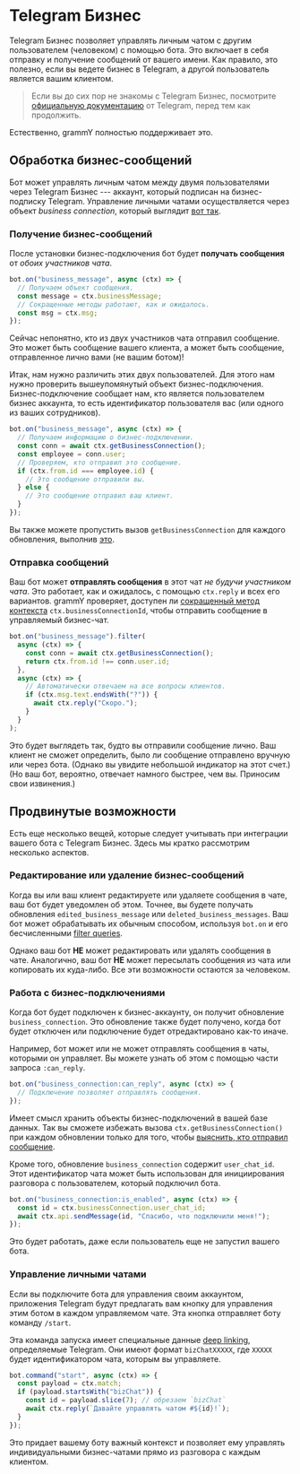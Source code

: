 # Telegram Бизнес

Telegram Бизнес позволяет управлять личным чатом с другим пользователем (человеком) с помощью бота.
Это включает в себя отправку и получение сообщений от вашего имени.
Как правило, это полезно, если вы ведете бизнес в Telegram, а другой пользователь является вашим клиентом.

> Если вы до сих пор не знакомы с Telegram Бизнес, посмотрите [официальную документацию](https://core.telegram.org/bots#manage-your-business) от Telegram, перед тем как продолжить.

Естественно, grammY полностью поддерживает это.

## Обработка бизнес-сообщений

Бот может управлять личным чатом между двумя пользователями через Telegram Бизнес --- аккаунт, который подписан на бизнес-подписку Telegram.
Управление личными чатами осуществляется через объект _business connection_, который выглядит [вот так](/ref/types/businessconnection).

### Получение бизнес-сообщений

После установки бизнес-подключения бот будет **получать сообщения** от _обоих участников чата_.

```ts
bot.on("business_message", async (ctx) => {
  // Получаем объект сообщения.
  const message = ctx.businessMessage;
  // Сокращенные методы работают, как и ожидалось.
  const msg = ctx.msg;
});
```

Сейчас непонятно, кто из двух участников чата отправил сообщение.
Это может быть сообщение вашего клиента, а может быть сообщение, отправленное лично вами (не вашим ботом)!

Итак, нам нужно различить этих двух пользователей.
Для этого нам нужно проверить вышеупомянутый объект бизнес-подключения.
Бизнес-подключение сообщает нам, кто является пользователем бизнес аккаунта, то есть идентификатор пользователя вас (или одного из ваших сотрудников).

```ts
bot.on("business_message", async (ctx) => {
  // Получаем информацию о бизнес-подключении.
  const conn = await ctx.getBusinessConnection();
  const employee = conn.user;
  // Проверяем, кто отправил это сообщение.
  if (ctx.from.id === employee.id) {
    // Это сообщение отправили вы.
  } else {
    // Это сообщение отправил ваш клиент.
  }
});
```

Вы также можете пропустить вызов `getBusinessConnection` для каждого обновления, выполнив [это](#работа-с-бизнес-подключениями).

### Отправка сообщений

Ваш бот может **отправлять сообщения** в этот чат _не будучи участником чата_.
Это работает, как и ожидалось, с помощью `ctx.reply` и всех его вариантов.
grammY проверяет, доступен ли [сокращенный метод контекста](../guide/context#краткая-запись) `ctx.businessConnectionId`, чтобы отправить сообщение в управляемый бизнес-чат.

```ts
bot.on("business_message").filter(
  async (ctx) => {
    const conn = await ctx.getBusinessConnection();
    return ctx.from.id !== conn.user.id;
  },
  async (ctx) => {
    // Автоматически отвечаем на все вопросы клиентов.
    if (ctx.msg.text.endsWith("?")) {
      await ctx.reply("Скоро.");
    }
  }
);
```

Это будет выглядеть так, будто вы отправили сообщение лично.
Ваш клиент не сможет определить, было ли сообщение отправлено вручную или через бота.
(Однако вы увидите небольшой индикатор на этот счет.)
(Но ваш бот, вероятно, отвечает намного быстрее, чем вы.
Приносим свои извинения.)

## Продвинутые возможности

Есть еще несколько вещей, которые следует учитывать при интеграции вашего бота с Telegram Бизнес.
Здесь мы кратко рассмотрим несколько аспектов.

### Редактирование или удаление бизнес-сообщений

Когда вы или ваш клиент редактируете или удаляете сообщения в чате, ваш бот будет уведомлен об этом.
Точнее, вы будете получать обновления `edited_business_message` или `deleted_business_messages`.
Ваш бот может обрабатывать их обычным способом, используя `bot.on` и его бесчисленными [filter queries](../guide/filter-queries).

Однако ваш бот **НЕ** может редактировать или удалять сообщения в чате.
Аналогично, ваш бот **НЕ** может пересылать сообщения из чата или копировать их куда-либо.
Все эти возможности остаются за человеком.

### Работа с бизнес-подключениями

Когда бот будет подключен к бизнес-аккаунту, он получит обновление `business_connection`.
Это обновление также будет получено, когда бот будет отключен или подключение будет отредактировано как-то иначе.

Например, бот может или не может отправлять сообщения в чаты, которыми он управляет.
Вы можете узнать об этом с помощью части запроса `:can_reply`.

```ts
bot.on("business_connection:can_reply", async (ctx) => {
  // Подключение позволяет отправлять сообщения.
});
```

Имеет смысл хранить объекты бизнес-подключений в вашей базе данных.
Так вы сможете избежать вызова `ctx.getBusinessConnection()` при каждом обновлении только для того, чтобы [выяснить, кто отправил сообщение](#получение-бизнес---сообщений).

Кроме того, обновление `business_connection` содержит `user_chat_id`.
Этот идентификатор чата может быть использован для инициирования разговора с пользователем, который подключил бота.

```ts
bot.on("business_connection:is_enabled", async (ctx) => {
  const id = ctx.businessConnection.user_chat_id;
  await ctx.api.sendMessage(id, "Спасибо, что подключили меня!");
});
```

Это будет работать, даже если пользователь еще не запустил вашего бота.

### Управление личными чатами

Если вы подключите бота для управления своим аккаунтом, приложения Telegram будут предлагать вам кнопку для управления этим ботом в каждом управляемом чате.
Эта кнопка отправляет боту команду `/start`.

Эта команда запуска имеет специальные данные [deep linking](../guide/commands#поддержка-deep-linking), определяемые Telegram.
Они имеют формат `bizChatXXXXX`, где `XXXXX` будет идентификатором чата, которым вы управляете.

```ts
bot.command("start", async (ctx) => {
  const payload = ctx.match;
  if (payload.startsWith("bizChat")) {
    const id = payload.slice(7); // обрезаем `bizChat`
    await ctx.reply(`Давайте управлять чатом #${id}!`);
  }
});
```

Это придает вашему боту важный контекст и позволяет ему управлять индивидуальными бизнес-чатами прямо из разговора с каждым клиентом.
